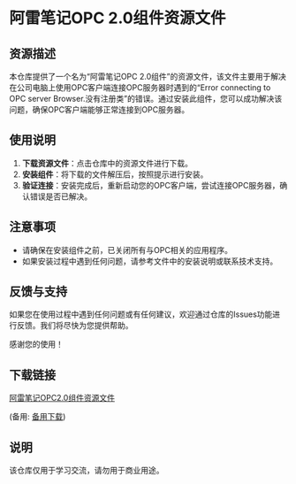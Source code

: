 # 阿雷笔记OPC 2.0组件资源文件

## 资源描述

本仓库提供了一个名为“阿雷笔记OPC 2.0组件”的资源文件，该文件主要用于解决在公司电脑上使用OPC客户端连接OPC服务器时遇到的“Error connecting to OPC server Browser.没有注册类”的错误。通过安装此组件，您可以成功解决该问题，确保OPC客户端能够正常连接到OPC服务器。

## 使用说明

1. **下载资源文件**：点击仓库中的资源文件进行下载。
2. **安装组件**：将下载的文件解压后，按照提示进行安装。
3. **验证连接**：安装完成后，重新启动您的OPC客户端，尝试连接OPC服务器，确认错误是否已解决。

## 注意事项

- 请确保在安装组件之前，已关闭所有与OPC相关的应用程序。
- 如果安装过程中遇到任何问题，请参考文件中的安装说明或联系技术支持。

## 反馈与支持

如果您在使用过程中遇到任何问题或有任何建议，欢迎通过仓库的Issues功能进行反馈。我们将尽快为您提供帮助。

感谢您的使用！

## 下载链接
[阿雷笔记OPC2.0组件资源文件](https://pan.quark.cn/s/dc9d4a10a0cd) 

(备用: [备用下载](https://pan.baidu.com/s/1CxXQ63Su5QJtNdP_XUJp_Q?pwd=1234))

## 说明

该仓库仅用于学习交流，请勿用于商业用途。
